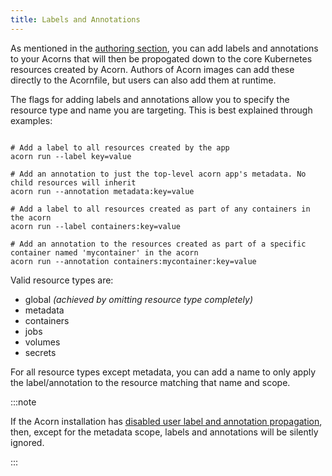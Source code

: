 ```yaml
---
title: Labels and Annotations
---
```


As mentioned in the [authoring section](../authoring/labels), you can add labels and annotations to your Acorns that will then be propogated down to the core Kubernetes resources created by Acorn. Authors of Acorn images can add these directly to the Acornfile, but users can also add them at runtime.

The flags for adding labels and annotations allow you to specify the resource type and name you are targeting. This is best explained through examples:

```shell

# Add a label to all resources created by the app
acorn run --label key=value

# Add an annotation to just the top-level acorn app's metadata. No child resources will inherit
acorn run --annotation metadata:key=value

# Add a label to all resources created as part of any containers in the acorn
acorn run --label containers:key=value

# Add an annotation to the resources created as part of a specific container named 'mycontainer' in the acorn
acorn run --annotation containers:mycontainer:key=value
```

Valid resource types are:
- global _(achieved by omitting resource type completely)_
- metadata
- containers
- jobs
- volumes
- secrets

For all resource types except metadata, you can add a name to only apply the label/annotation to the resource matching that name and scope.

:::note

If the Acorn installation has [disabled user label and annotation propagation](installation/options#ignoring-user-defined-labels-and-annotations), then, except for the metadata scope, labels and annotations will be silently ignored.

:::

